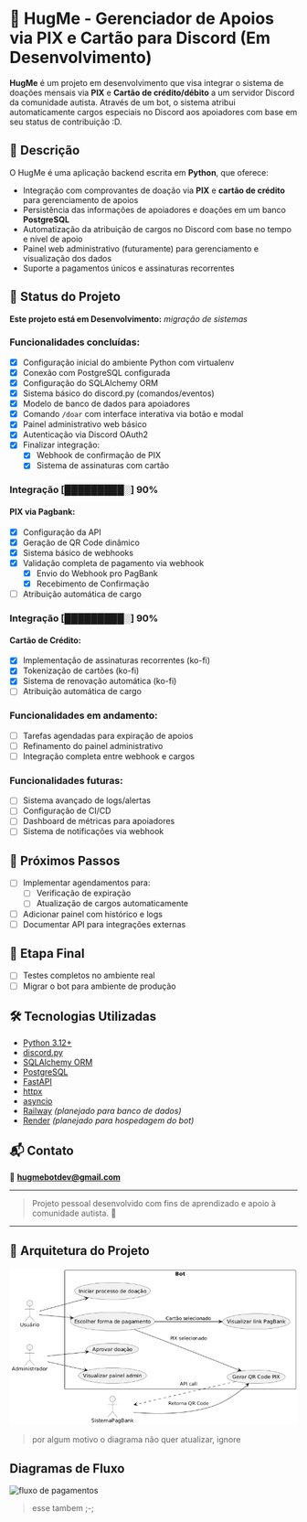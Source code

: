 # 🤗 HugMe - Gerenciador de Apoios via PIX e Cartão para Discord (Em Desenvolvimento)

**HugMe** é um projeto em desenvolvimento que visa integrar o sistema de doações mensais via **PIX** e **Cartão de crédito/débito** a um servidor Discord da comunidade autista. Através de um bot, o sistema atribui automaticamente cargos especiais no Discord aos apoiadores com base em seu status de contribuição \:D.

## 📌 Descrição
O HugMe é uma aplicação backend escrita em **Python**, que oferece:
- Integração com comprovantes de doação via **PIX** e **cartão de crédito** para gerenciamento de apoios
- Persistência das informações de apoiadores e doações em um banco **PostgreSQL**
- Automatização da atribuição de cargos no Discord com base no tempo e nível de apoio
- Painel web administrativo (futuramente) para gerenciamento e visualização dos dados
- Suporte a pagamentos únicos e assinaturas recorrentes

## 🚧 Status do Projeto
**Este projeto está em Desenvolvimento:**
*migração de sistemas*


### Funcionalidades concluídas:
- [x] Configuração inicial do ambiente Python com virtualenv
- [x] Conexão com PostgreSQL configurada
- [x] Configuração do SQLAlchemy ORM
- [x] Sistema básico do discord.py (comandos/eventos)
- [x] Modelo de banco de dados para apoiadores
- [x] Comando `/doar` com interface interativa via botão e modal
- [x] Painel administrativo web básico
- [x] Autenticação via Discord OAuth2
- [x] Finalizar integração:
  - [x] Webhook de confirmação de PIX
  - [x] Sistema de assinaturas com cartão

### Integração [█████████░] **90%**
#### PIX via Pagbank:
- [x] Configuração da API 
- [x] Geração de QR Code dinâmico
- [x] Sistema básico de webhooks
- [x] Validação completa de pagamento via webhook
  - [x] Envio do Webhook pro PagBank
  - [x] Recebimento de Confirmação 
- [ ] Atribuição automática de cargo
### Integração [█████████░] **90%**
#### Cartão de Crédito:
- [x] Implementação de assinaturas recorrentes (ko-fi)
- [x] Tokenização de cartões (ko-fi)
- [x] Sistema de renovação automática (ko-fi)
- [ ] Atribuição automática de cargo
### Funcionalidades em andamento:
- [ ] Tarefas agendadas para expiração de apoios
- [ ] Refinamento do painel administrativo
- [ ] Integração completa entre webhook e cargos

### Funcionalidades futuras:
- [ ] Sistema avançado de logs/alertas
- [ ] Configuração de CI/CD
- [ ] Dashboard de métricas para apoiadores
- [ ] Sistema de notificações via webhook

## 🧭 Próximos Passos
- [ ] Implementar agendamentos para:
  - [ ] Verificação de expiração
  - [ ] Atualização de cargos automaticamente
- [ ] Adicionar painel com histórico e logs
- [ ] Documentar API para integrações externas

## 🏁 Etapa Final
- [ ] Testes completos no ambiente real
- [ ] Migrar o bot para ambiente de produção

## 🛠 Tecnologias Utilizadas
- [Python 3.12+](https://www.python.org/)
- [discord.py](https://github.com/Rapptz/discord.py)
- [SQLAlchemy ORM](https://www.sqlalchemy.org/)
- [PostgreSQL](https://www.postgresql.org/)
- [FastAPI](https://fastapi.tiangolo.com/)
- [httpx](https://www.python-httpx.org/)
- [asyncio](https://docs.python.org/3/library/asyncio.html)
- [Railway](https://railway.app/) *(planejado para banco de dados)*
- [Render](https://render.com/) *(planejado para hospedagem do bot)*

## 📬 Contato
📧 **[hugmebotdev@gmail.com](mailto:hugmebotdev@gmail.com)**

---
> Projeto pessoal desenvolvido com fins de aprendizado e apoio à comunidade autista. 💙
---
## 🧱 Arquitetura do Projeto
![Diagrama de arquitetura](docs/casodeuso.png)
> por algum motivo o diagrama não quer atualizar, ignore

## Diagramas de Fluxo
![fluxo de pagamentos](docs/fluxopagamentos.png)
>esse tambem ;-;
